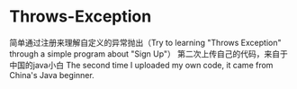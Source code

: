 # Throws-Exception
简单通过注册来理解自定义的异常抛出（Try to learning "Throws Exception" through a simple program about "Sign Up"）
第二次上传自己的代码，来自于中国的java小白
The second time I uploaded my own code, it came from China's Java beginner.
